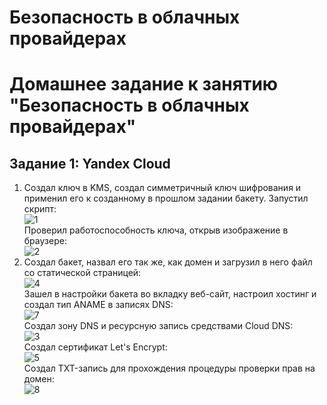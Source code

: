 # Безопасность в облачных провайдерах
# Домашнее задание к занятию "Безопасность в облачных провайдерах"

## Задание 1: Yandex Cloud
  1. Создал ключ в KMS, создал симметричный ключ шифрования и применил его к созданному в прошлом задании бакету. Запустил скрипт:  
     ![1](https://github.com/user-attachments/assets/f29d68be-5d61-42c6-b620-0a645d2d6553)  
     Проверил работоспособность ключа, открыв изображение в браузере:  
     ![2](https://github.com/user-attachments/assets/0569e892-e80f-42f5-a7ff-1a1e606e49af)  
  2. Создал бакет, назвал его так же, как домен и загрузил в него файл со статической страницей:  
     ![4](https://github.com/user-attachments/assets/98ac721a-99a3-4f3f-8b98-d541ee6b5366)  
     Зашел в настройки бакета во вкладку веб-сайт, настроил хостинг и создал тип ANAME в записях DNS:  
     ![7](https://github.com/user-attachments/assets/b7bb9c57-d217-4814-a011-813b41087f6d)  
     Cоздал зону DNS и ресурсную запись средствами Cloud DNS:  
     ![3](https://github.com/user-attachments/assets/46e7f526-0052-4619-84ba-60fe9492b685)  
     Создал сертификат Let's Encrypt:  
     ![5](https://github.com/user-attachments/assets/326d8868-c540-4dda-96b7-ba3f850ff5b8)  
     Создал TXT-запись для прохождения процедуры проверки прав на домен:   
     ![8](https://github.com/user-attachments/assets/3bfd5532-af28-4390-bd21-775cb0b8ef5d)  
